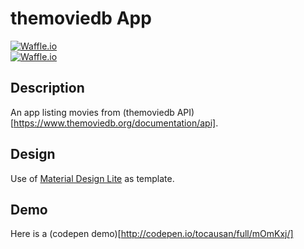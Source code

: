 # themoviedb App

[![Waffle.io](https://img.shields.io/badge/Build-0.1.0-green.svg)]() <br>
[![Waffle.io](https://img.shields.io/badge/Status-Still_working_on-yellow.svg)]() <br>


## Description
An app listing movies from (themoviedb API)[https://www.themoviedb.org/documentation/api].


## Design
Use of [Material Design Lite](https://getmdl.io) as template.


## Demo
Here is a (codepen demo)[http://codepen.io/tocausan/full/mOmKxj/]
